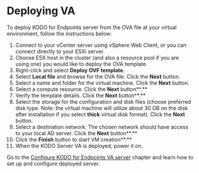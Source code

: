 # Deploying VA

To deploy KODO for Endpoints server from the OVA file at your virtual environment, follow the instructions below:

1. Connect to your vCenter server using vSphere Web Client, or you can connect directly to your ESXi server.
2. Choose ESX host in the cluster \(and also a resource pool if you are using one\) you would like to deploy the OVA template.
3.  Right-click and select **Deploy OVF template**.
4.  Select **Local file** and browse for the OVA file. Click the **Next** button.
5. Select a name and folder for the virtual machine. Click the **Next** button.
6. Select a compute resource. Click the **Next** button**.**
7. Verify the template details. Click the **Next** button**.**
8. Select the storage for the configuration and disk files \(choose preferred disk type. Note: the virtual machine will utilize about 30 GB on the disk after installation if you select **thick** virtual disk format\). Click the **Next** button.
9.  Select a destination network. The chosen network should have access to your local AD server. Click the **Next** button**.**
10. Click the **Finish** button to start VM creation**.**
11. When the KODO Server VA is deployed, power it on. 

Go to the [Configure KODO for Endpoints VA server](configuring-kodo-server-va/) chapter and learn how to set up and configure deployed server.



